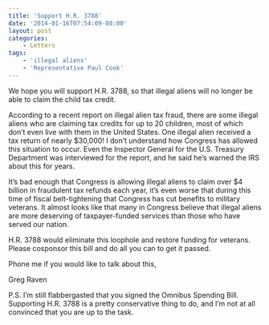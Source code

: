 ```yaml
---
title: 'Support H.R. 3788'
date: '2014-01-16T07:54:09-08:00'
layout: post
categories:
    - Letters
tags:
    - 'illegal aliens'
    - 'Representative Paul Cook'
---
```


We hope you will support H.R. 3788, so that illegal aliens will no longer be able to claim the child tax credit.  
  
According to a recent report on illegal alien tax fraud, there are some illegal aliens who are claiming tax credits for up to 20 children, most of which don’t even live with them in the United States. One illegal alien received a tax return of nearly $30,000! I don’t understand how Congress has allowed this situation to occur. Even the Inspector General for the U.S. Treasury Department was interviewed for the report, and he said he’s warned the IRS about this for years.

It’s bad enough that Congress is allowing illegal aliens to claim over $4 billion in fraudulent tax refunds each year, it’s even worse that during this time of fiscal belt-tightening that Congress has cut benefits to military veterans. It almost looks like that many in Congress believe that illegal aliens are more deserving of taxpayer-funded services than those who have served our nation.

H.R. 3788 would eliminate this loophole and restore funding for veterans. Please cosponsor this bill and do all you can to get it passed.

Phone me if you would like to talk about this,

Greg Raven

P.S. I’m still flabbergasted that you signed the Omnibus Spending Bill. Supporting H.R. 3788 is a pretty conservative thing to do, and I’m not at all convinced that you are up to the task.